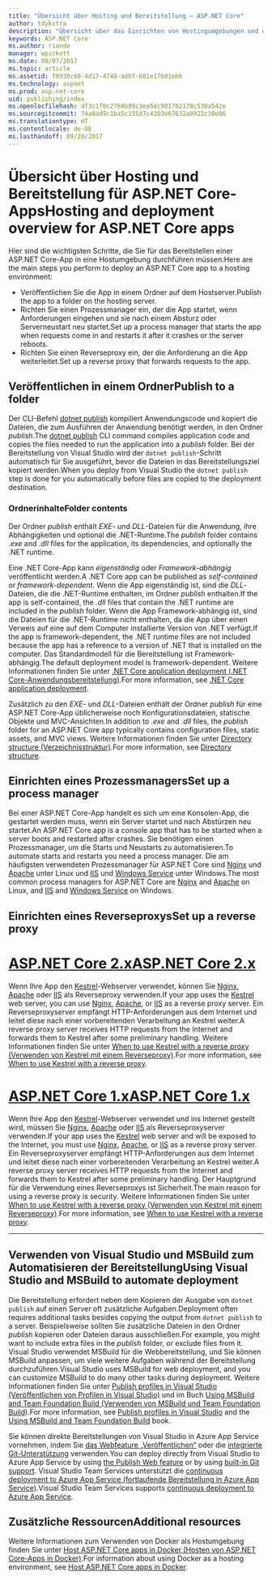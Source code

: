 ```yaml
---
title: "Übersicht über Hosting und Bereitstellung – ASP.NET Core"
author: tdykstra
description: "Übersicht über das Einrichten von Hostingumgebungen und das Bereitstellen von ASP.NET-Apps für diese."
keywords: ASP.NET Core
ms.author: riande
manager: wpickett
ms.date: 08/07/2017
ms.topic: article
ms.assetid: f0930c68-4d17-4748-adbf-801e17601eb6
ms.technology: aspnet
ms.prod: asp.net-core
uid: publishing/index
ms.openlocfilehash: df3c1f0c2768b89c3ea5dc901782170c530a542e
ms.sourcegitcommit: 74a8ad9c1ba5c155d7c4303e67632a0922c38e86
ms.translationtype: HT
ms.contentlocale: de-DE
ms.lasthandoff: 09/20/2017
---
```

# <a name="hosting-and-deployment-overview-for-aspnet-core-apps"></a><span data-ttu-id="1b874-104">Übersicht über Hosting und Bereitstellung für ASP.NET Core-Apps</span><span class="sxs-lookup"><span data-stu-id="1b874-104">Hosting and deployment overview for ASP.NET Core apps</span></span>

<span data-ttu-id="1b874-105">Hier sind die wichtigsten Schritte, die Sie für das Bereitstellen einer ASP.NET Core-App in eine Hostumgebung durchführen müssen:</span><span class="sxs-lookup"><span data-stu-id="1b874-105">Here are the main steps you perform to deploy an ASP.NET Core app to a hosting environment:</span></span>

* <span data-ttu-id="1b874-106">Veröffentlichen Sie die App in einem Ordner auf dem Hostserver.</span><span class="sxs-lookup"><span data-stu-id="1b874-106">Publish the app to a folder on the hosting server.</span></span>
* <span data-ttu-id="1b874-107">Richten Sie einen Prozessmanager ein, der die App startet, wenn Anforderungen eingehen und sie nach einem Absturz oder Serverneustart neu startet.</span><span class="sxs-lookup"><span data-stu-id="1b874-107">Set up a process manager that starts the app when requests come in and restarts it after it crashes or the server reboots.</span></span>
* <span data-ttu-id="1b874-108">Richten Sie einen Reverseproxy ein, der die Anforderung an die App weiterleitet.</span><span class="sxs-lookup"><span data-stu-id="1b874-108">Set up a reverse proxy that forwards requests to the app.</span></span>

## <a name="publish-to-a-folder"></a><span data-ttu-id="1b874-109">Veröffentlichen in einem Ordner</span><span class="sxs-lookup"><span data-stu-id="1b874-109">Publish to a folder</span></span> 

<span data-ttu-id="1b874-110">Der CLI-Befehl [dotnet publish](https://docs.microsoft.com/dotnet/articles/core/tools/dotnet-publish) kompiliert Anwendungscode und kopiert die Dateien, die zum Ausführen der Anwendung benötigt werden, in den Ordner *publish*.</span><span class="sxs-lookup"><span data-stu-id="1b874-110">The [dotnet publish](https://docs.microsoft.com/dotnet/articles/core/tools/dotnet-publish) CLI command compiles application code and copies the files needed to run the application into a *publish* folder.</span></span> <span data-ttu-id="1b874-111">Bei der Bereitstellung von Visual Studio wird der `dotnet publish`-Schritt automatisch für Sie ausgeführt, bevor die Dateien in das Bereitstellungsziel kopiert werden.</span><span class="sxs-lookup"><span data-stu-id="1b874-111">When you deploy from Visual Studio the `dotnet publish` step is done for you automatically before files are copied to the deployment destination.</span></span>

### <a name="folder-contents"></a><span data-ttu-id="1b874-112">Ordnerinhalte</span><span class="sxs-lookup"><span data-stu-id="1b874-112">Folder contents</span></span>

<span data-ttu-id="1b874-113">Der Ordner *publish* enthält *EXE*- und *DLL*-Dateien für die Anwendung, ihre Abhängigkeiten und optional die .NET-Runtime.</span><span class="sxs-lookup"><span data-stu-id="1b874-113">The *publish* folder contains *.exe* and *.dll* files for the application, its dependencies, and optionally the .NET runtime.</span></span>

<span data-ttu-id="1b874-114">Eine .NET Core-App kann *eigenständig* oder *Framework-abhängig* veröffentlicht werden.</span><span class="sxs-lookup"><span data-stu-id="1b874-114">A .NET Core app can be published as *self-contained* or *framework-dependent*.</span></span> <span data-ttu-id="1b874-115">Wenn die App eigenständig ist, sind die *DLL*-Dateien, die die .NET-Runtime enthalten, im Ordner *publish* enthalten.</span><span class="sxs-lookup"><span data-stu-id="1b874-115">If the app is self-contained, the *.dll* files that contain the .NET runtime are included in the *publish* folder.</span></span>  <span data-ttu-id="1b874-116">Wenn die App Framework-abhängig ist, sind die Dateien für die .NET-Runtime nicht enthalten, da die App über einen Verweis auf eine auf dem Computer installierte Version von .NET verfügt.</span><span class="sxs-lookup"><span data-stu-id="1b874-116">If the app is framework-dependent, the .NET runtime files are not included because the app has a reference to a version of .NET that is installed on the computer.</span></span> <span data-ttu-id="1b874-117">Das Standardmodell für die Bereitstellung ist Framework-abhängig.</span><span class="sxs-lookup"><span data-stu-id="1b874-117">The default deployment model is framework-dependent.</span></span> <span data-ttu-id="1b874-118">Weitere Informationen finden Sie unter [.NET Core application deployment (.NET Core-Anwendungsbereitstellung)](https://docs.microsoft.com/dotnet/articles/core/deploying/index).</span><span class="sxs-lookup"><span data-stu-id="1b874-118">For more information, see [.NET Core application deployment](https://docs.microsoft.com/dotnet/articles/core/deploying/index).</span></span>

<span data-ttu-id="1b874-119">Zusätzlich zu den *EXE*- und *DLL*-Dateien enthält der Ordner *publish* für eine ASP.NET Core-App üblicherweise noch Konfigurationsdateien, statische Objekte und MVC-Ansichten.</span><span class="sxs-lookup"><span data-stu-id="1b874-119">In addition to *.exe* and *.dll* files, the *publish* folder for an ASP.NET Core app typically contains configuration files, static assets, and MVC views.</span></span>  <span data-ttu-id="1b874-120">Weitere Informationen finden Sie unter [Directory structure (Verzeichnisstruktur)](xref:hosting/directory-structure).</span><span class="sxs-lookup"><span data-stu-id="1b874-120">For more information, see [Directory structure](xref:hosting/directory-structure).</span></span>

## <a name="set-up-a-process-manager"></a><span data-ttu-id="1b874-121">Einrichten eines Prozessmanagers</span><span class="sxs-lookup"><span data-stu-id="1b874-121">Set up a process manager</span></span>

<span data-ttu-id="1b874-122">Bei einer ASP.NET Core-App handelt es sich um eine Konsolen-App, die gestartet werden muss, wenn ein Server startet und nach Abstürzen neu startet.</span><span class="sxs-lookup"><span data-stu-id="1b874-122">An ASP.NET Core app is a console app that has to be started when a server boots and restarted after crashes.</span></span> <span data-ttu-id="1b874-123">Sie benötigen einen Prozessmanager, um die Starts und Neustarts zu automatisieren.</span><span class="sxs-lookup"><span data-stu-id="1b874-123">To automate starts and restarts you need a process manager.</span></span> <span data-ttu-id="1b874-124">Die am häufigsten verwendeten Prozessmanager für ASP.NET Core sind [Nginx](xref:publishing/linuxproduction) und [Apache](xref:publishing/apache-proxy) unter Linux und [IIS](xref:publishing/iis) und [Windows Service](xref:hosting/windows-service) unter Windows.</span><span class="sxs-lookup"><span data-stu-id="1b874-124">The most common process managers for ASP.NET Core are [Nginx](xref:publishing/linuxproduction) and [Apache](xref:publishing/apache-proxy) on Linux, and [IIS](xref:publishing/iis) and [Windows Service](xref:hosting/windows-service) on Windows.</span></span>

## <a name="set-up-a-reverse-proxy"></a><span data-ttu-id="1b874-125">Einrichten eines Reverseproxys</span><span class="sxs-lookup"><span data-stu-id="1b874-125">Set up a reverse proxy</span></span>

# <a name="aspnet-core-2xtabaspnetcore2x"></a>[<span data-ttu-id="1b874-126">ASP.NET Core 2.x</span><span class="sxs-lookup"><span data-stu-id="1b874-126">ASP.NET Core 2.x</span></span>](#tab/aspnetcore2x)

<span data-ttu-id="1b874-127">Wenn Ihre App den [Kestrel](xref:fundamentals/servers/kestrel)-Webserver verwendet, können Sie [Nginx](xref:publishing/linuxproduction), [Apache](xref:publishing/apache-proxy) oder [IIS](xref:publishing/iis) als Reverseproxy verwenden.</span><span class="sxs-lookup"><span data-stu-id="1b874-127">If your app uses the [Kestrel](xref:fundamentals/servers/kestrel) web server, you can use [Nginx](xref:publishing/linuxproduction), [Apache](xref:publishing/apache-proxy), or [IIS](xref:publishing/iis) as a reverse proxy server.</span></span> <span data-ttu-id="1b874-128">Ein Reverseproxyserver empfängt HTTP-Anforderungen aus dem Internet und leitet diese nach einer vorbereitenden Verarbeitung an Kestrel weiter.</span><span class="sxs-lookup"><span data-stu-id="1b874-128">A reverse proxy server receives HTTP requests from the Internet and forwards them to Kestrel after some preliminary handling.</span></span> <span data-ttu-id="1b874-129">Weitere Informationen finden Sie unter [When to use Kestrel with a reverse proxy (Verwenden von Kestrel mit einem Reverseproxy)](xref:fundamentals/servers/kestrel?tabs=aspnetcore2x#when-to-use-kestrel-with-a-reverse-proxy).</span><span class="sxs-lookup"><span data-stu-id="1b874-129">For more information, see [When to use Kestrel with a reverse proxy](xref:fundamentals/servers/kestrel?tabs=aspnetcore2x#when-to-use-kestrel-with-a-reverse-proxy).</span></span>

# <a name="aspnet-core-1xtabaspnetcore1x"></a>[<span data-ttu-id="1b874-130">ASP.NET Core 1.x</span><span class="sxs-lookup"><span data-stu-id="1b874-130">ASP.NET Core 1.x</span></span>](#tab/aspnetcore1x)

<span data-ttu-id="1b874-131">Wenn Ihre App den [Kestrel](xref:fundamentals/servers/kestrel)-Webserver verwendet und ins Internet gestellt wird, müssen Sie [Nginx](xref:publishing/linuxproduction), [Apache](xref:publishing/apache-proxy) oder [IIS](xref:publishing/iis) als Reverseproxyserver verwenden.</span><span class="sxs-lookup"><span data-stu-id="1b874-131">If your app uses the [Kestrel](xref:fundamentals/servers/kestrel) web server and will be exposed to the Internet, you must use [Nginx](xref:publishing/linuxproduction), [Apache](xref:publishing/apache-proxy), or [IIS](xref:publishing/iis) as a reverse proxy server.</span></span> <span data-ttu-id="1b874-132">Ein Reverseproxyserver empfängt HTTP-Anforderungen aus dem Internet und leitet diese nach einer vorbereitenden Verarbeitung an Kestrel weiter.</span><span class="sxs-lookup"><span data-stu-id="1b874-132">A reverse proxy server receives HTTP requests from the Internet and forwards them to Kestrel after some preliminary handling.</span></span> <span data-ttu-id="1b874-133">Der Hauptgrund für die Verwendung eines Reverseproxys ist Sicherheit.</span><span class="sxs-lookup"><span data-stu-id="1b874-133">The main reason for using a reverse proxy is security.</span></span> <span data-ttu-id="1b874-134">Weitere Informationen finden Sie unter [When to use Kestrel with a reverse proxy (Verwenden von Kestrel mit einem Reverseproxy)](xref:fundamentals/servers/kestrel?tabs=aspnetcore1x#when-to-use-kestrel-with-a-reverse-proxy).</span><span class="sxs-lookup"><span data-stu-id="1b874-134">For more information, see [When to use Kestrel with a reverse proxy](xref:fundamentals/servers/kestrel?tabs=aspnetcore1x#when-to-use-kestrel-with-a-reverse-proxy).</span></span>

---

## <a name="using-visual-studio-and-msbuild-to-automate-deployment"></a><span data-ttu-id="1b874-135">Verwenden von Visual Studio und MSBuild zum Automatisieren der Bereitstellung</span><span class="sxs-lookup"><span data-stu-id="1b874-135">Using Visual Studio and MSBuild to automate deployment</span></span>

<span data-ttu-id="1b874-136">Die Bereitstellung erfordert neben dem Kopieren der Ausgabe von `dotnet publish` auf einen Server oft zusätzliche Aufgaben.</span><span class="sxs-lookup"><span data-stu-id="1b874-136">Deployment often requires additional tasks besides copying the output from `dotnet publish` to a server.</span></span> <span data-ttu-id="1b874-137">Beispielsweise sollten Sie zusätzliche Dateien in den Ordner *publish* kopieren oder Dateien daraus ausschließen.</span><span class="sxs-lookup"><span data-stu-id="1b874-137">For example, you might want to include extra files in the *publish* folder, or exclude files from it.</span></span> <span data-ttu-id="1b874-138">Visual Studio verwendet MSBuild für die Webbereitstellung, und Sie können MSBuild anpassen, um viele weitere Aufgaben während der Bereitstellung durchzuführen.</span><span class="sxs-lookup"><span data-stu-id="1b874-138">Visual Studio uses MSBuild for web deployment, and you can customize MSBuild to do many other tasks during deployment.</span></span> <span data-ttu-id="1b874-139">Weitere Informationen finden Sie unter [Publish profiles in Visual Studio (Veröffentlichen von Profilen in Visual Studio)](xref:publishing/web-publishing-vs) und im Buch [Using MSBuild and Team Foundation Build (Verwenden von MSBuild und Team Foundation Build)](http://msbuildbook.com/).</span><span class="sxs-lookup"><span data-stu-id="1b874-139">For more information, see [Publish profiles in Visual Studio](xref:publishing/web-publishing-vs) and the [Using MSBuild and Team Foundation Build](http://msbuildbook.com/) book.</span></span>

<span data-ttu-id="1b874-140">Sie können direkte Bereitstellungen von Visual Studio in Azure App Service vornehmen, indem Sie [das Webfeature „Veröffentlichen“](xref:tutorials/publish-to-azure-webapp-using-vs) oder die [integrierte Git-Unterstützung](xref:publishing/azure-continuous-deployment) verwenden.</span><span class="sxs-lookup"><span data-stu-id="1b874-140">You can deploy directly from Visual Studio to Azure App Service by using [the Publish Web feature](xref:tutorials/publish-to-azure-webapp-using-vs) or by using [built-in Git support](xref:publishing/azure-continuous-deployment).</span></span> <span data-ttu-id="1b874-141">Visual Studio Team Services unterstützt die [continuous deployment to Azure App Service (fortlaufende Bereitstellung in Azure App Service)](https://www.visualstudio.com/docs/build/aspnet/core/quick-to-azure).</span><span class="sxs-lookup"><span data-stu-id="1b874-141">Visual Studio Team Services supports [continuous deployment to Azure App Service](https://www.visualstudio.com/docs/build/aspnet/core/quick-to-azure).</span></span>

## <a name="additional-resources"></a><span data-ttu-id="1b874-142">Zusätzliche Ressourcen</span><span class="sxs-lookup"><span data-stu-id="1b874-142">Additional resources</span></span>

<span data-ttu-id="1b874-143">Weitere Informationen zum Verwenden von Docker als Hostumgebung finden Sie unter [Host ASP.NET Core apps in Docker (Hosten von ASP.NET Core-Apps in Docker)](xref:publishing/docker).</span><span class="sxs-lookup"><span data-stu-id="1b874-143">For information about using Docker as a hosting environment, see [Host ASP.NET Core apps in Docker](xref:publishing/docker).</span></span>
